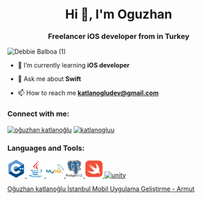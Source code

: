 <h1 align="center">Hi 👋, I'm Oguzhan</h1>
<h3 align="center">Freelancer iOS developer from in Turkey</h3>


![Debbie Balboa (1)](https://github.com/oguzkatlanoglu/Readmeplease/assets/109100945/8c096d9e-2042-4878-97e1-f5b9f8ce3f69)





- 🌱 I’m currently learning **iOS developer**

- 💬 Ask me about **Swift**

- 📫 How to reach me **katlanogludev@gmail.com**

<h3 align="left">Connect with me:</h3>
<p align="left">
<a href="https://linkedin.com/in/oğuzhan katlanoğlu" target="blank"><img align="center" src="https://raw.githubusercontent.com/rahuldkjain/github-profile-readme-generator/master/src/images/icons/Social/linked-in-alt.svg" alt="oğuzhan katlanoğlu" height="30" width="40" /></a>
<a href="https://instagram.com/katlanogluu" target="blank"><img align="center" src="https://raw.githubusercontent.com/rahuldkjain/github-profile-readme-generator/master/src/images/icons/Social/instagram.svg" alt="katlanogluu" height="30" width="40" /></a>
</p>

<h3 align="left">Languages and Tools:</h3>
<p align="left"> <a href="https://www.w3schools.com/cpp/" target="_blank" rel="noreferrer"> <img src="https://raw.githubusercontent.com/devicons/devicon/master/icons/cplusplus/cplusplus-original.svg" alt="cplusplus" width="40" height="40"/> </a> <a href="https://www.java.com" target="_blank" rel="noreferrer"> <img src="https://raw.githubusercontent.com/devicons/devicon/master/icons/java/java-original.svg" alt="java" width="40" height="40"/> </a> <a href="https://www.mysql.com/" target="_blank" rel="noreferrer"> <img src="https://raw.githubusercontent.com/devicons/devicon/master/icons/mysql/mysql-original-wordmark.svg" alt="mysql" width="40" height="40"/> </a> <a href="https://www.postgresql.org" target="_blank" rel="noreferrer"> <img src="https://raw.githubusercontent.com/devicons/devicon/master/icons/postgresql/postgresql-original-wordmark.svg" alt="postgresql" width="40" height="40"/> </a> <a href="https://developer.apple.com/swift/" target="_blank" rel="noreferrer"> <img src="https://raw.githubusercontent.com/devicons/devicon/master/icons/swift/swift-original.svg" alt="swift" width="40" height="40"/> </a> <a href="https://unity.com/" target="_blank" rel="noreferrer"> <img src="https://www.vectorlogo.zone/logos/unity3d/unity3d-icon.svg" alt="unity" width="40" height="40"/> </a> </p>

<a href='https://armut.com/hizmetveren/oguzhan-katlanoglu-istanbul-bayrampasa-mobil-uygulama-gelistirme_15990933'> Oğuzhan katlanoğlu İstanbul Mobil Uygulama Geliştirme - Armut  </a>
